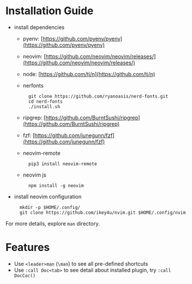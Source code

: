# Installation Guide

- install dependencies 

    - pyenv: [https://github.com/pyenv/pyenv](https://github.com/pyenv/pyenv)
    - neovim: [https://github.com/neovim/neovim/releases/](https://github.com/neovim/neovim/releases/)
    - node: [https://github.com/tj/n](https://github.com/tj/n)
    - nerfonts

            git clone https://github.com/ryanoasis/nerd-fonts.git
            cd nerd-fonts
            ./install.sh

    - ripgrep: [https://github.com/BurntSushi/ripgrep](https://github.com/BurntSushi/ripgrep)
    - fzf: [https://github.com/junegunn/fzf](https://github.com/junegunn/fzf) 
    - neovim-remote

            pip3 install neovim-remote

    - neovim js

            npm install -g neovim

- install neovim configuration

        mkdir -p $HOME/.config/
        git clone https://github.com/ikey4u/nvim.git $HOME/.config/nvim

For more details, explore `man` directory.

# Features

- Use `<leader>man` (`\man`) to see all pre-defined shortcuts
- Use `:call Doc<tab>` to see detail about installed plugin, try `:call DocCoc()`
